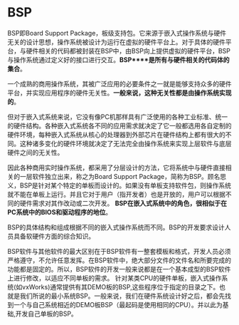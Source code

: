 # BSP

BSP即Board Support Package，板级支持包。它来源于嵌入式操作系统与硬件无关的设计思想，操作系统被设计为运行在虚拟的硬件平台上。对于具体的硬件平台，与硬件相关的代码都被封装在BSP中，由BSP向上提供虚拟的硬件平台，BSP与操作系统通过定义好的接口进行交互。**BSP****是所有与硬件相关的代码体的集合**。

一个成熟的商用操作系统，其被广泛应用的必要条件之一就是能够支持众多的硬件平台，并实现应用程序的硬件无关性。**一般来说，这种无关性都是由操作系统实现的**。

 

但对于嵌入式系统来说，它没有像PC机那样具有广泛使用的各种工业标准、统一的硬件结构。各种嵌入式系统各不同的应用需求就决定了它一般都选用各自定制的硬件环境，每种嵌入式系统从核心的处理器到外部芯片在硬件结构上都有很大的不同。这种诸多变化的硬件环境就决定了无法完全由操作系统来实现上层软件与底层硬件之间的无关性。

 

因此各种商用实时操作系统，都采用了分层设计的方法，它将系统中与硬件直接相关的一层软件独立出来，称之为Board Support Package，简称为BSP。顾名思义，BSP是针对某个特定的单板而设计的。如果没有单板支持软件包，则操作系统就不能在单板上运行。并且它对于用户（指开发者）也是开放的，用户可以根据不同的硬件需求对其作改动或二次开发。 **BSP在嵌入式系统中的角色，很相似于在PC系统中的BIOS和驱动程序的地位**。

BSP的具体结构和组成根据不同的嵌入式操作系统而不同。BSP的开发要求设计人员具备软硬件方面的综合知识。

BSP软件与其他软件的最大区别在于BSP软件有一整套模板和格式，开发人员必须严格遵守，不允许任意发挥。在BSP软件中，绝大部分文件的文件名和所要完成的功能都是固定的。所以，BSP软件的开发一般来说都是在一个基本成型的BSP软件上进行修改，以适应不同单板的需求。 针对某类CPU的硬件单板，嵌入式操作系统(如vxWorks)通常提供有其DEMO板的BSP,这些程序位于指定的目录之下。也就是我们所说的最小系统BSP。一般来说，我们在硬件系统设计好之后，都会先找到一个与自己系统相近的DEMO板BSP（最起码是使用相同的CPU）。并以此为基础,开发自己单板的BSP。

